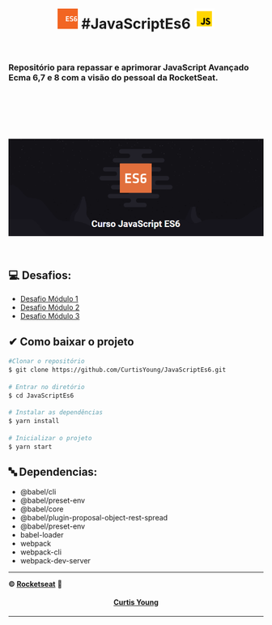 


 <h1 align="center"><img src="/infoAssets/JS/es6.svg" width="40 heigth="40>  #JavaScriptEs6   <img src="/infoAssets/JS/icons8_javascript_7.svg" width="40 heigth="40> </h1>

 <p align="center"><br><h3>Repositório para repassar e aprimorar JavaScript Avançado Ecma 6,7 e 8 com a visão do pessoal da RocketSeat.</h3><br><br>
</p>
 <h2></h2>
 <br>
<p align="center"> <img src="/infoAssets/bannerCurso.png" ></p></br>
 

## 💻 Desafios:
<ul>
 <li><a href="/infoAssets/" target="_blank">Desafio Módulo 1<a></li> 
 <li><a href="/infoAssets/" target="_blank">Desafio Módulo 2<a></li> 
 <li><a href="/infoAssets/" target="_blank">Desafio Módulo 3<a></li>   
</ul>

## ✔ Como baixar o projeto

```bash
#Clonar o repositório
$ git clone https://github.com/CurtisYoung/JavaScriptEs6.git

# Entrar no diretório
$ cd JavaScriptEs6

# Instalar as dependências
$ yarn install

# Inicializar o projeto
$ yarn start
```
## :abc: Dependencias:
<ul>
    <li>@babel/cli</li>
    <li>@babel/preset-env</li>
    <li> @babel/core</li>
    <li>@babel/plugin-proposal-object-rest-spread</li>
    <li>@babel/preset-env</li>
    <li>babel-loader</li>
    <li>webpack</li>
    <li>webpack-cli</li>
    <li>webpack-dev-server</li>
</ul>
 

---------------------------------------------------------------------------------------
**&copy;  [Rocketseat](https://rocketseat.com.br/)**  :rocket:

<h4 align="center">  <a href="https://github.com/CurtisYoung" target="_blank"> Curtis Young</a> </h4>

---------------------------------------------------------------------------------------
 
